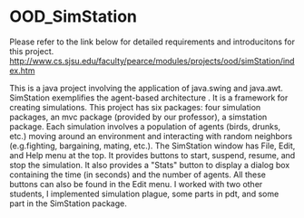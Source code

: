 # OOD_SimStation

Please refer to the link below for detailed requirements and introducitons for this project.
http://www.cs.sjsu.edu/faculty/pearce/modules/projects/ood/simStation/index.htm

This is a java project involving the application of java.swing and java.awt. SimStation exemplifies the agent-based architecture . It is a framework for creating simulations. This project has six packages: four simulation packages, an mvc package (provided by our professor), a simstation package. Each simulation involves a population of agents (birds, drunks, etc.) moving around an environment and interacting with random neighbors (e.g.fighting, bargaining, mating, etc.). The SimStation window has File, Edit, and Help menu at the top. It provides buttons to start, suspend, resume, and stop the simulation. It also provides a "Stats" button to display a dialog box containing the time (in seconds) and the number of agents. All these buttons can also be found in the Edit menu. I worked with two other students, I implemented simulation plague, some parts in pdt, and some part in the SimStation package.